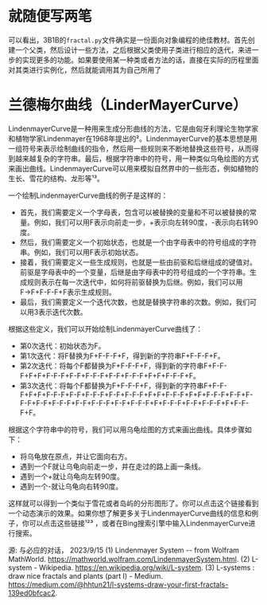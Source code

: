 # 就随便写两笔
可以看出，3B1B的`fractal.py`文件确实是一份面向对象编程的绝佳教材。首先创建一个父类，然后设计一些方法，之后根据父类使用子类进行相应的迭代，来进一步的实现更多的功能。如果要使用某一种类或者方法的话，直接在实际的历程里面对其类进行实例化，然后就能调用其为自己所用了

# 兰德梅尔曲线（LinderMayerCurve）
LindenmayerCurve是一种用来生成分形曲线的方法，它是由匈牙利理论生物学家和植物学家Lindenmayer在1968年提出的²。LindenmayerCurve的基本思想是用一组符号来表示绘制曲线的指令，然后用一些规则来不断地替换这些符号，从而得到越来越复杂的字符串。最后，根据字符串中的符号，用一种类似乌龟绘图的方式来画出曲线。LindenmayerCurve可以用来模拟自然界中的一些形态，例如植物的生长、雪花的结构、龙形等¹³。

一个绘制LindenmayerCurve曲线的例子是这样的：

- 首先，我们需要定义一个字母表，包含可以被替换的变量和不可以被替换的常量。例如，我们可以用F表示向前走一步，+表示向左转90度，-表示向右转90度。
- 然后，我们需要定义一个初始状态，也就是一个由字母表中的符号组成的字符串。例如，我们可以用F表示初始状态。
- 接着，我们需要定义一些生成规则，也就是一些由前驱和后继组成的键值对。前驱是字母表中的一个变量，后继是由字母表中的符号组成的一个字符串。生成规则表示在每一次迭代中，如何将前驱替换为后继。例如，我们可以用F→F+F-F-F+F表示生成规则。
- 最后，我们需要定义一个迭代次数，也就是替换字符串的次数。例如，我们可以用3表示迭代次数。

根据这些定义，我们可以开始绘制LindenmayerCurve曲线了：

- 第0次迭代：初始状态为F。
- 第1次迭代：将F替换为F+F-F-F+F，得到新的字符串F+F-F-F+F。
- 第2次迭代：将每个F都替换为F+F-F-F+F，得到新的字符串F+F-F-F+F+F+F-F-F+F-F+F-F-F+F-F+F-F-F+F+F+F-F-F+F。
- 第3次迭代：将每个F都替换为F+F-F-F+F，得到新的字符串F+F-F-F+F+F+F-F-F+F-F+F-F-F+F-F+F-F-F+F+F+F-F-F+F+F+F-F-F+F-F+F-F-F+F-F+F-F-F+F-F+F-F-F+F-F+F-F-F+F+F-F-F+F-F+F-F-F+F+F-F-F+F。

根据这个字符串中的符号，我们可以用乌龟绘图的方式来画出曲线。具体步骤如下：

- 将乌龟放在原点，并让它面向右方。
- 遇到一个F就让乌龟向前走一步，并在走过的路上画一条线。
- 遇到一个+就让乌龟向左转90度。
- 遇到一个-就让乌龟向右转90度。

这样就可以得到一个类似于雪花或者岛屿的分形图形了。你可以点击这个链接看到一个动态演示的效果。如果你想了解更多关于LindenmayerCurve曲线的信息和例子，你可以点击这些链接¹²³      ，或者在Bing搜索引擎中输入LindenmayerCurve进行搜索。

源: 与必应的对话， 2023/9/15
(1) Lindenmayer System -- from Wolfram MathWorld. https://mathworld.wolfram.com/LindenmayerSystem.html.
(2) L-system - Wikipedia. https://en.wikipedia.org/wiki/L-system.
(3) L-systems : draw nice fractals and plants (part I) - Medium. https://medium.com/@hhtun21/l-systems-draw-your-first-fractals-139ed0bfcac2.